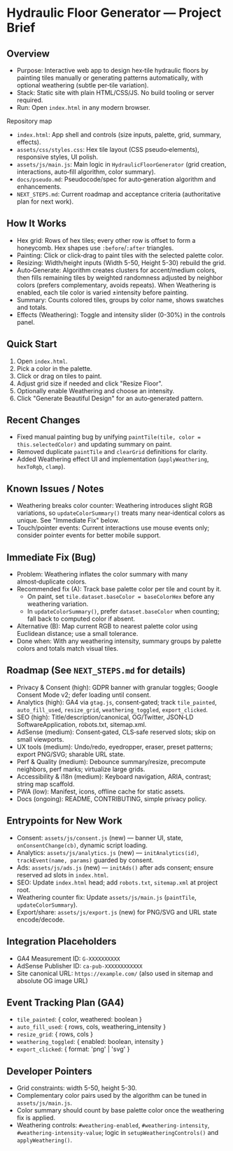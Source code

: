 # Hydraulic Floor Generator — Project Brief

## Overview
- Purpose: Interactive web app to design hex‑tile hydraulic floors by painting tiles manually or generating patterns automatically, with optional weathering (subtle per‑tile variation).
- Stack: Static site with plain HTML/CSS/JS. No build tooling or server required.
- Run: Open `index.html` in any modern browser.

Repository map
- `index.html`: App shell and controls (size inputs, palette, grid, summary, effects).
- `assets/css/styles.css`: Hex tile layout (CSS pseudo‑elements), responsive styles, UI polish.
- `assets/js/main.js`: Main logic in `HydraulicFloorGenerator` (grid creation, interactions, auto‑fill algorithm, color summary).
- `docs/pseudo.md`: Pseudocode/spec for auto‑generation algorithm and enhancements.
- `NEXT_STEPS.md`: Current roadmap and acceptance criteria (authoritative plan for next work).

## How It Works
- Hex grid: Rows of hex tiles; every other row is offset to form a honeycomb. Hex shapes use `:before`/`:after` triangles.
- Painting: Click or click‑drag to paint tiles with the selected palette color.
- Resizing: Width/height inputs (Width 5-50, Height 5-30) rebuild the grid.
- Auto‑Generate: Algorithm creates clusters for accent/medium colors, then fills remaining tiles by weighted randomness adjusted by neighbor colors (prefers complementary, avoids repeats). When Weathering is enabled, each tile color is varied ±intensity before painting.
- Summary: Counts colored tiles, groups by color name, shows swatches and totals.
 - Effects (Weathering): Toggle and intensity slider (0-30%) in the controls panel.

## Quick Start
1) Open `index.html`.
2) Pick a color in the palette.
3) Click or drag on tiles to paint.
4) Adjust grid size if needed and click "Resize Floor".
5) Optionally enable Weathering and choose an intensity.
6) Click "Generate Beautiful Design" for an auto‑generated pattern.

## Recent Changes
- Fixed manual painting bug by unifying `paintTile(tile, color = this.selectedColor)` and updating summary on paint.
- Removed duplicate `paintTile` and `clearGrid` definitions for clarity.
- Added Weathering effect UI and implementation (`applyWeathering`, `hexToRgb`, `clamp`).

## Known Issues / Notes
- Weathering breaks color counter: Weathering introduces slight RGB variations, so `updateColorSummary()` treats many near‑identical colors as unique. See "Immediate Fix" below.
- Touch/pointer events: Current interactions use mouse events only; consider pointer events for better mobile support.

## Immediate Fix (Bug)
- Problem: Weathering inflates the color summary with many almost‑duplicate colors.
- Recommended fix (A): Track base palette color per tile and count by it.
  - On paint, set `tile.dataset.baseColor = baseColorHex` before any weathering variation.
  - In `updateColorSummary()`, prefer `dataset.baseColor` when counting; fall back to computed color if absent.
- Alternative (B): Map current RGB to nearest palette color using Euclidean distance; use a small tolerance.
- Done when: With any weathering intensity, summary groups by palette colors and totals match visual tiles.

## Roadmap (See `NEXT_STEPS.md` for details)
- Privacy & Consent (high): GDPR banner with granular toggles; Google Consent Mode v2; defer loading until consent.
- Analytics (high): GA4 via `gtag.js`, consent‑gated; track `tile_painted`, `auto_fill_used`, `resize_grid`, `weathering_toggled`, `export_clicked`.
- SEO (high): Title/description/canonical, OG/Twitter, JSON‑LD SoftwareApplication, robots.txt, sitemap.xml.
- AdSense (medium): Consent‑gated, CLS‑safe reserved slots; skip on small viewports.
- UX tools (medium): Undo/redo, eyedropper, eraser, preset patterns; export PNG/SVG; sharable URL state.
- Perf & Quality (medium): Debounce summary/resize, precompute neighbors, perf marks; virtualize large grids.
- Accessibility & i18n (medium): Keyboard navigation, ARIA, contrast; string map scaffold.
- PWA (low): Manifest, icons, offline cache for static assets.
- Docs (ongoing): README, CONTRIBUTING, simple privacy policy.

## Entrypoints for New Work
- Consent: `assets/js/consent.js` (new) — banner UI, state, `onConsentChange(cb)`, dynamic script loading.
- Analytics: `assets/js/analytics.js` (new) — `initAnalytics(id)`, `trackEvent(name, params)` guarded by consent.
- Ads: `assets/js/ads.js` (new) — `initAds()` after ads consent; ensure reserved ad slots in `index.html`.
- SEO: Update `index.html` head; add `robots.txt`, `sitemap.xml` at project root.
- Weathering counter fix: Update `assets/js/main.js` (`paintTile`, `updateColorSummary`).
- Export/share: `assets/js/export.js` (new) for PNG/SVG and URL state encode/decode.

## Integration Placeholders
- GA4 Measurement ID: `G-XXXXXXXXXX`
- AdSense Publisher ID: `ca-pub-XXXXXXXXXXXX`
- Site canonical URL: `https://example.com/` (also used in sitemap and absolute OG image URL)

## Event Tracking Plan (GA4)
- `tile_painted`: { color, weathered: boolean }
- `auto_fill_used`: { rows, cols, weathering_intensity }
- `resize_grid`: { rows, cols }
- `weathering_toggled`: { enabled: boolean, intensity }
- `export_clicked`: { format: 'png' | 'svg' }

## Developer Pointers
- Grid constraints: width 5-50, height 5-30.
- Complementary color pairs used by the algorithm can be tuned in `assets/js/main.js`.
- Color summary should count by base palette color once the weathering fix is applied.
 - Weathering controls: `#weathering-enabled`, `#weathering-intensity`, `#weathering-intensity-value`; logic in `setupWeatheringControls()` and `applyWeathering()`.

